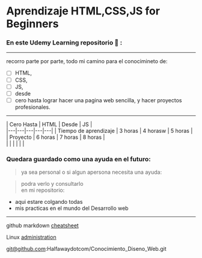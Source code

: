 # Aprendizaje HTML,CSS,JS for Beginners



### En este Udemy Learning repositorio :rocket: :
---
  recorro parte por parte, todo mi camino para el conocimineto de:
- [ ]  HTML,
- [ ]  CSS,
- [ ]  JS, 
- [ ]  desde 
- [ ]  cero hasta
lograr hacer una pagina web sencilla, y hacer proyectos profesionales.
---

| Cero Hasta  |  HTML | Desde  |  JS |   
|---|---|---|---|---|
| Tiempo de aprendizaje  |  3 horas |  4 horasw | 5 horas  |   
| Proyecto |  6 horas |  7 horas |  8 horas |   
|   |   |   |   |   |





### Quedara guardado como una ayuda en el futuro: 
> ya sea personal o si algun apersona necesita una ayuda:


> podra verlo y consultarlo  
> en mi repositorio: 
  - aqui estare colgando todas  
  - mis practicas en el mundo del Desarrollo web


---

github markdown [cheatsheet](https://guides.github.com/pdfs/markdown-cheatsheet-online.pdf)

Linux [administration](https://devconnected.com/category/linux-administration/)

git@github.com:Halfawaydotcom/Conocimiento_Diseno_Web.git